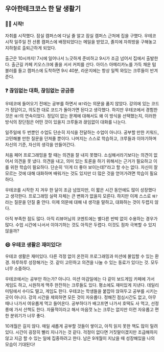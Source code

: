## 우아한테크코스 한 달 생활기

### 🏃‍♀️ 시작!

자취를 시작했다. 잠실 캠퍼스에 다닐 줄 알고 잠실 캠퍼스 근처에 집을 구했다. 우테코 시작 일주일 전 선릉 캠퍼스에 배정되었다는 메일을 받았고, 졸지에 자취방을 구해놓고 지하철로 출퇴근하게 되었다.

출근은 10시까지! 7시에 일어나서 느긋하게 준비하고 9시가 조금 넘어서 집에서 출발한다. 출근길 카페 키오스크에 줄을 서서 커피를 산다. 아이스 아메리카노를 가득 채운 텀블러를 들고 캠퍼스에 도착하면 9시 40분, 라운지에는 항상 일찍 와있는 크루들이 반겨준다.

### ❓ 끊임없는 대화, 끊임없는 궁금증

우테코에 들어오기 전에는 공부를 하면서 `왜?`라는 의문을 품지 않았다. 강의에 있는 코드가 정답이고, 의도한 대로 코드가 돌아가면 된다고 생각했다. 하지만 우테코에서 경험한 것은 `왜?`의 연속이었다. 정답이 없는 문제에 대해서도 왜 이 방식을 선택했는지, 이러한 방식의 장단점은 어떤 것이 있을지 크루들과 끊임없이 대화를 나눈다.

일주일에 두 번뿐인 수업도 단순히 지식을 전달하는 수업이 아니다. 공부할 만한 키워드, 고민해볼 만한 질문을 던져줄 뿐이다. 나머지는 스스로 학습하고, 크루들과 이야기하며 자신의 기준, 자신의 생각을 만들어간다.

처음 페어 프로그래밍을 할 때는 의견을 잘 내지 못했다. 소심해서라기보다는 의견이 없어서 의견을 못 냈다. 의견을 내고, 의미 있는 토론을 하기 위해서는 근거가 필요하고 이를 위한 학습이 필요하다. 단순히 ‘이게 더 좋아 보이는데?’라고 할 수는 없다. 자신이 잘 모르는 것에 대해 대화하며 배워가는 것도 있지만 더 많은 것을 얻어가려면 학습이 필요하다.

우테코를 시작한 지 겨우 한 달이 조금 넘었지만, 이 짧은 시간 동안에도 많이 성장했다고 생각한다. 프로그래밍 실력 자체는 큰 변화가 없을지 모른다. 하지만 이제 스스로 `왜?`라는 질문을 던질 줄 안다. 이제 의문에 대해 내 생각을 말하고, 대화하는 것이 두렵지 않다.

아직 부족한 점도 많다. 아직 리뷰어님의 코멘트에는 별다른 반박 없이 수용하는 경우가 많다. 수업 시간에 나서서 이야기하는 것도 아직은 두렵다. 이것도 점차 극복할 수 있지 않을까?

### 😄 우테코 생활은 재미있다!

우테코 생활은 재미있다. 다른 걱정 없이 온전히 프로그래밍과 미션에 몰입할 수 있는 환경. 하루하루 성장해가는 것. 같이 고민하고 의견을 나눌 수 있는 동료가 있다는 것. 모두 너무 소중하다.

우테코에서는 공부만 하는가? 아니다. 미션 마감일에는 다 같이 보드게임 카페에 가서 게임도 하고, 시원하게 맥주 한잔하는 크루들도 있다. 평소에도 재미있게 지낸다. 데일리 미팅에서 수다도 떨고, 게임도 한다. 우테코는 학생들을 붙잡아 앉혀두고 공부를 시키는 곳이 아니다. 강의 시간을 제외하면 모든 것이 자유롭다. 정해진 점심시간도 없고, 아무 때나 나가서 여유롭게 먹고 들어온다. 공부하다가 배고프면 나가서 호떡도 사 먹고, 선정릉에 가서 산책도 한다. 자율적이라고 해서 마음껏 노는 크루는 없지만 이런 자유롭고 편한 분위기가 너무 좋다.

10개월은 길지 않다. 매일 새롭게 공부할 것들이 쌓이고, 아직 읽지 못한 책도 많이 밀려있다. 시간이 굉장히 빨리 지나가는 것 같다. 걱정이 없다면 거짓말이겠지만 조급해하지 않고 지금 할 수 있는 일에 집중하려고 한다. 남은 9개월이 지났을 때 성장해있을 나의 모습이 기대된다!
